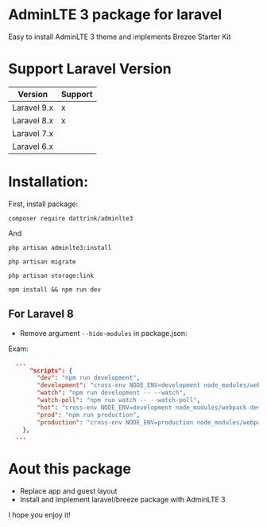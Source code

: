 # AdminLTE 3 package for laravel

Easy to install AdminLTE 3 theme and implements Brezee Starter Kit

# Support Laravel Version

|Version|Support|
|---|---|
|Laravel 9.x|x|
|Laravel 8.x|x|
|Laravel 7.x| |
|Laravel 6.x| |

# Installation:

First, install package:

```console
composer require dattrink/adminlte3

```

And
```
php artisan adminlte3:install

php artisan migrate

php artisan storage:link

npm install && npm run dev
```

## For Laravel 8

- Remove argument `--hide-modules` in package.json:

Exam:

```json
  ...
      "scripts": {
        "dev": "npm run development",
        "development": "cross-env NODE_ENV=development node_modules/webpack/bin/webpack.js --progress --config=node_modules/laravel-mix/setup/webpack.config.js",
        "watch": "npm run development -- --watch",
        "watch-poll": "npm run watch -- --watch-poll",
        "hot": "cross-env NODE_ENV=development node_modules/webpack-dev-server/bin/webpack-dev-server.js --inline --hot --disable-host-check --config=node_modules/laravel-mix/setup/webpack.config.js",
        "prod": "npm run production",
        "production": "cross-env NODE_ENV=production node_modules/webpack/bin/webpack.js --no-progress --config=node_modules/laravel-mix/setup/webpack.config.js"
    },
  ...
```

# Aout this package
- Replace app and guest layout
- Install and implement laravel/breeze package with AdminLTE 3

I hope you enjoy it!
